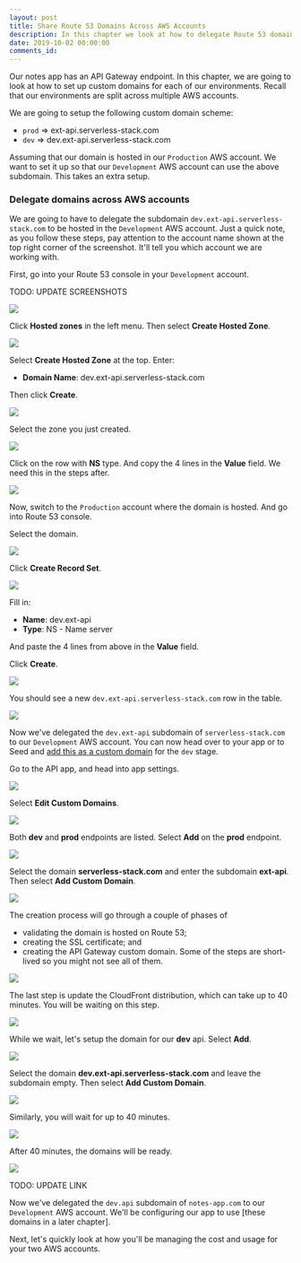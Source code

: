 ```yaml
---
layout: post
title: Share Route 53 Domains Across AWS Accounts
description: In this chapter we look at how to delegate Route 53 domains across AWS accounts. This allows us to use the same custom domain for our Serverless app across multiple environments.
date: 2019-10-02 00:00:00
comments_id: 
---
```


Our notes app has an API Gateway endpoint. In this chapter, we are going to look at how to set up custom domains for each of our environments. Recall that our environments are split across multiple AWS accounts.

We are going to setup the following custom domain scheme:

- `prod` ⇒ ext-api.serverless-stack.com
- `dev` ⇒ dev.ext-api.serverless-stack.com

Assuming that our domain is hosted in our `Production` AWS account. We want to set it up so that our `Development` AWS account can use the above subdomain. This takes an extra setup.

### Delegate domains across AWS accounts

We are going to have to delegate the subdomain `dev.ext-api.serverless-stack.com` to be hosted in the `Development` AWS account. Just a quick note, as you follow these steps, pay attention to the account name shown at the top right corner of the screenshot. It'll tell you which account we are working with.

First, go into your Route 53 console in your `Development` account.

TODO: UPDATE SCREENSHOTS

![](/assets/best-practices/sharing-route-53-domain-across-aws-accounts-1.png)

Click **Hosted zones** in the left menu. Then select **Create Hosted Zone**.

![](/assets/best-practices/sharing-route-53-domain-across-aws-accounts-2.png)

Select **Create Hosted Zone** at the top. Enter:

- **Domain Name**: dev.ext-api.serverless-stack.com

Then click **Create**.

![](/assets/best-practices/sharing-route-53-domain-across-aws-accounts-3.png)

Select the zone you just created.

![](/assets/best-practices/sharing-route-53-domain-across-aws-accounts-4.png)

Click on the row with **NS** type. And copy the 4 lines in the **Value** field. We need this in the steps after.

![](/assets/best-practices/sharing-route-53-domain-across-aws-accounts-5.png)

Now, switch to the `Production` account where the domain is hosted. And go into Route 53 console.

Select the domain.

![](/assets/best-practices/sharing-route-53-domain-across-aws-accounts-6.png)

Click **Create Record Set**.

![](/assets/best-practices/sharing-route-53-domain-across-aws-accounts-7.png)

Fill in:

- **Name**: dev.ext-api
- **Type**: NS - Name server

And paste the 4 lines from above in the **Value** field.

Click **Create**.

![](/assets/best-practices/sharing-route-53-domain-across-aws-accounts-8.png)

You should see a new `dev.ext-api.serverless-stack.com` row in the table.

![](/assets/best-practices/sharing-route-53-domain-across-aws-accounts-9.png)

Now we've delegated the `dev.ext-api` subdomain of `serverless-stack.com` to our `Development` AWS account. You can now head over to your app or to Seed and [add this as a custom domain](https://seed.run/docs/configuring-custom-domains) for the `dev` stage.

Go to the API app, and head into app settings.

![](/assets/best-practices/sharing-route-53-10.png)

Select **Edit Custom Domains**.

![](/assets/best-practices/sharing-route-53-11.png)

Both **dev** and **prod** endpoints are listed. Select **Add** on the **prod** endpoint.

![](/assets/best-practices/sharing-route-53-12.png)

Select the domain **serverless-stack.com** and enter the subdomain **ext-api**. Then select **Add Custom Domain**.

![](/assets/best-practices/sharing-route-53-13.png)

The creation process will go through a couple of phases of
- validating the domain is hosted on Route 53;
- creating the SSL certificate; and
- creating the API Gateway custom domain.
Some of the steps are short-lived so you might not see all of them.

![](/assets/best-practices/sharing-route-53-14.png)

The last step is update the CloudFront distribution, which can take up to 40 minutes. You will be waiting on this step.

![](/assets/best-practices/sharing-route-53-15.png)

While we wait, let's setup the domain for our **dev** api. Select **Add**.

![](/assets/best-practices/sharing-route-53-16.png)

Select the domain **dev.ext-api.serverless-stack.com** and leave the subdomain empty. Then select **Add Custom Domain**.

![](/assets/best-practices/sharing-route-53-17.png)

Similarly, you will wait for up to 40 minutes.

![](/assets/best-practices/sharing-route-53-18.png)

After 40 minutes, the domains will be ready.

![](/assets/best-practices/sharing-route-53-19.png)

TODO: UPDATE LINK

Now we've delegated the `dev.api` subdomain of `notes-app.com` to our `Development` AWS account. We'll be configuring our app to use [these domains in a later chapter].

Next, let's quickly look at how you'll be managing the cost and usage for your two AWS accounts.
